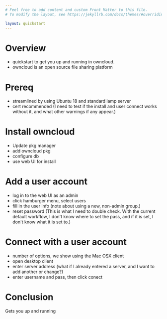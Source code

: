 ```yaml
---
# Feel free to add content and custom Front Matter to this file.
# To modify the layout, see https://jekyllrb.com/docs/themes/#overriding-theme-defaults

layout: quickstart
---
```

# Overview
- quickstart to get you up and running in owncloud.
- owncloud is an open source file sharing platform

# Prereq
- streamlined by using Ubuntu 18 and standard lamp server
- cert recommended (I need to test if the install and user connect works without it, and what other warnings if any appear.)

# Install owncloud
- Update pkg manager
- add owncloud pkg
- configure db
- use web UI for install

# Add a user account
- log in to the web UI as an admin
- click hamburger menu, select users
- fill in the user info (note about using a new, non-admin group.)
- reset password (This is what I need to double check. With the current default workflow, I don't know where to set the pass, and if it is set, I don't know what it is set to.)

# Connect with a user account
- number of options, we show using the Mac OSX client
- open desktop client
- enter server address (what if I already entered a server, and I want to add another or change?)
- enter username and pass, then click conect

# Conclusion
Gets you up and running

